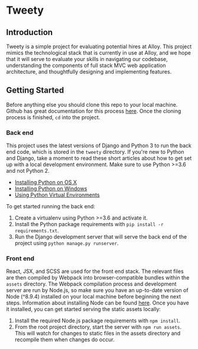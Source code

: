 # Tweety

## Introduction

Tweety is a simple project for evaluating potential hires at Alloy. This project mimics the technological stack that is currently in use at Alloy, and we hope that it will serve to evaluate your skills in navigating our codebase, understanding the components of full stack MVC web application architecture, and thoughtfully designing and implementing features.

## Getting Started

Before anything else you should clone this repo to your local machine. Github has great documentation for this process [here](https://help.github.com/articles/cloning-a-repository/). Once the cloning process is finished, `cd` into the project.

### Back end

This project uses the latest versions of Django and Python 3 to run the back end code, which is stored in the `tweety` directory. If you're new to Python and Django, take a moment to read these short articles about how to get set up with a local development environment. Make sure to use Python >=3.6 and not Python 2.

 - [Installing Python on OS X](http://docs.python-guide.org/en/latest/starting/install/osx/)
 - [Installing Python on Windows](http://docs.python-guide.org/en/latest/starting/install/win/)
 - [Using Python Virtual Environments](http://docs.python-guide.org/en/latest/dev/virtualenvs/)

To get started running the back end:

 1. Create a virtualenv using Python >=3.6 and activate it.
 2. Install the Python package requirements with `pip install -r requirements.txt`.
 3. Run the Django development server that will serve the back end of the project using `python manage.py runserver`.


### Front end

React, JSX, and SCSS are used for the front end stack. The relevant files are then compiled by Webpack into browser-compatible bundles within the `assets` directory. The Webpack compilation process and development server are run by Node.js, so make sure you have an up-to-date version of Node (^8.9.4) installed on your local machine before beginning the next steps. Information about installing Node can be found [here](https://nodejs.org/en/download/package-manager/). Once you have it installed, you can get started serving the static assets locally:

  1. Install the required Node.js package requirements with `npm install`.
  2. From the root project directory, start the server with `npm run assets`. This will watch for changes to static files in the assets directory and recompile them when changes do occur.
